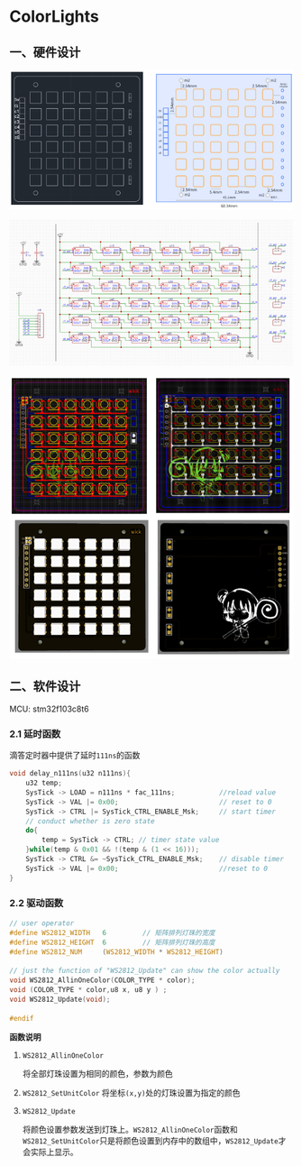 # ColorLights

## 一、硬件设计

![image-20230926173019878](pic/image-20230926173019878.png)

![image-20230926172246430](pic/image-20230926172246430.png)

![image-20230926172305365](pic/image-20230926172305365.png)

## 二、软件设计

MCU: stm32f103c8t6

### 2.1 延时函数

滴答定时器中提供了延时`111ns`的函数

```c
void delay_n111ns(u32 n111ns){
	u32 temp;
	SysTick -> LOAD = n111ns * fac_111ns;		    //reload value
	SysTick -> VAL |= 0x00;		                    // reset to 0
	SysTick -> CTRL |= SysTick_CTRL_ENABLE_Msk;		// start timer
	// conduct whether is zero state
	do{
		temp = SysTick -> CTRL;	// timer state value
	}while(temp & 0x01 && !(temp & (1 << 16)));
	SysTick -> CTRL &= ~SysTick_CTRL_ENABLE_Msk;	// disable timer
	SysTick -> VAL |= 0x00;		                    //reset to 0
}
```

### 2.2 驱动函数

````c
// user operator
#define WS2812_WIDTH   6         // 矩阵排列灯珠的宽度
#define WS2812_HEIGHT  6         // 矩阵排列灯珠的高度
#define WS2812_NUM     (WS2812_WIDTH * WS2812_HEIGHT)

// just the function of "WS2812_Update" can show the color actually
void WS2812_AllinOneColor(COLOR_TYPE * color);
void (COLOR_TYPE * color,u8 x, u8 y ) ;
void WS2812_Update(void);

#endif
````

**函数说明**

1. `WS2812_AllinOneColor`

   将全部灯珠设置为相同的颜色，参数为颜色

2. `WS2812_SetUnitColor`
   将坐标`(x,y)`处的灯珠设置为指定的颜色

3. `WS2812_Update`

   将颜色设置参数发送到灯珠上。`WS2812_AllinOneColor`函数和`WS2812_SetUnitColor`只是将颜色设置到内存中的数组中，`WS2812_Update`才会实际上显示。

   
